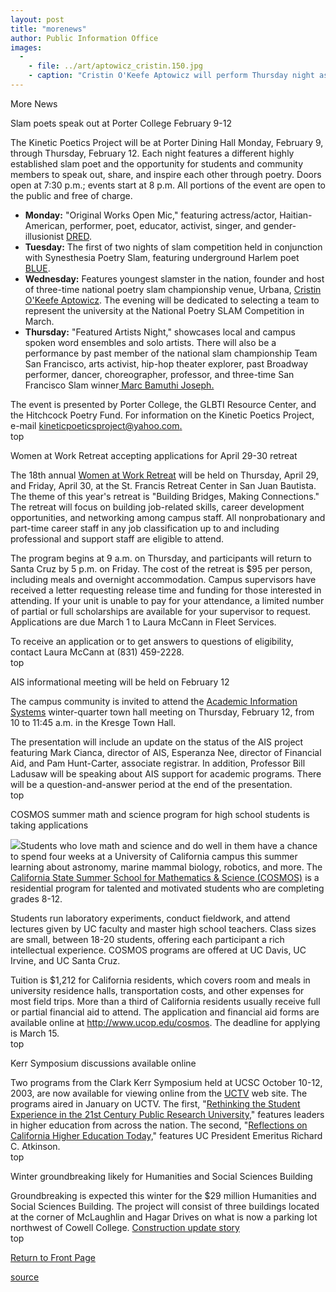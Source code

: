 ```yaml
---
layout: post
title: "morenews"
author: Public Information Office
images:
  -
    - file: ../art/aptowicz_cristin.150.jpg
    - caption: "Cristin O'Keefe Aptowicz will perform Thursday night as part of the Kinetic Poetics Project at Porter College."
---
```


More News

Slam poets speak out at Porter College February 9-12

The Kinetic Poetics Project will be at Porter Dining Hall Monday, February 9, through Thursday, February 12. Each night features a different highly established slam poet and the opportunity for students and community members to speak out, share, and inspire each other through poetry. Doors open at 7:30 p.m.; events start at 8 p.m. All portions of the event are open to the public and free of charge.

* **Monday:** "Original Works Open Mic," featuring actress/actor, Haitian-American, performer, poet, educator, activist, singer, and gender-illusionist [DRED][1].
* **Tuesday:** The first of two nights of slam competition held in conjunction with Synesthesia Poetry Slam, featuring underground Harlem poet [BLUE][2].
* **Wednesday:** Features youngest slamster in the nation, founder and host of three-time national poetry slam championship venue, Urbana, [Cristin O'Keefe Aptowicz][3]. The evening will be dedicated to selecting a team to represent the university at the National Poetry SLAM Competition in March.
* **Thursday:** "Featured Artists Night," showcases local and campus spoken word ensembles and solo artists. There will also be a performance by past member of the national slam championship Team San Francisco, arts activist, hip-hop theater explorer, past Broadway performer, dancer, choreographer, professor, and three-time San Francisco Slam winner[ Marc Bamuthi Joseph.][4]

The event is presented by Porter College, the GLBTI Resource Center, and the Hitchcock Poetry Fund. For information on the Kinetic Poetics Project,  
e-mail [kineticpoeticsproject@yahoo.com.][5]  
top

Women at Work Retreat accepting applications for April 29-30 retreat   

The 18th annual [Women at Work Retreat][6] will be held on Thursday, April 29, and Friday, April 30, at the St. Francis Retreat Center in San Juan Bautista. The theme of this year's retreat is "Building Bridges, Making Connections." The retreat will focus on building job-related skills, career development opportunities, and networking among campus staff. All nonprobationary and part-time career staff in any job classification up to and including professional and support staff are eligible to attend.

The program begins at 9 a.m. on Thursday, and participants will return to Santa Cruz by 5 p.m. on Friday. The cost of the retreat is $95 per person, including meals and overnight accommodation. Campus supervisors have received a letter requesting release time and funding for those interested in attending. If your unit is unable to pay for your attendance, a limited number of partial or full scholarships are available for your supervisor to request. Applications are due March 1 to Laura McCann in Fleet Services.

To receive an application or to get answers to questions of eligibility, contact Laura McCann at (831) 459-2228.  
top

AIS informational meeting will be held on February 12

The campus community is invited to attend the [Academic Information Systems][7] winter-quarter town hall meeting on Thursday, February 12, from 10 to 11:45 a.m. in the Kresge Town Hall.  

The presentation will include an update on the status of the AIS project featuring Mark Cianca, director of AIS, Esperanza Nee, director of Financial Aid, and Pam Hunt-Carter, associate registrar. In addition, Professor Bill Ladusaw will be speaking about AIS support for academic programs. There will be a question-and-answer period at the end of the presentation.  
top

COSMOS summer math and science program for high school students is taking applications

![][8]Students who love math and science and do well in them have a chance to spend four weeks at a University of California campus this summer learning about astronomy, marine mammal biology, robotics, and more. The [California State Summer School for Mathematics & Science (COSMOS)][9] is a residential program for talented and motivated students who are completing grades 8-12.

Students run laboratory experiments, conduct fieldwork, and attend lectures given by UC faculty and master high school teachers. Class sizes are small, between 18-20 students, offering each participant a rich intellectual experience. COSMOS programs are offered at UC Davis, UC Irvine, and UC Santa Cruz.  
  
Tuition is $1,212 for California residents, which covers room and meals in university residence halls, transportation costs, and other expenses for most field trips. More than a third of California residents usually receive full or partial financial aid to attend. The application and financial aid forms are available online at <http://www.ucop.edu/cosmos>. The deadline for applying is March 15.  
top

Kerr Symposium discussions available online  

Two programs from the Clark Kerr Symposium held at UCSC October 10-12, 2003, are now available for viewing online from the [UCTV][10] web site. The programs aired in January on UCTV. The first, "[Rethinking the Student Experience in the 21st Century Public Research University][11]," features leaders in higher education from across the nation. The second, "[Reflections on California Higher Education Today,][12]" features UC President Emeritus Richard C. Atkinson.   
top

Winter groundbreaking likely for Humanities and Social Sciences Building

Groundbreaking is expected this winter for the $29 million Humanities and Social Sciences Building. The project will consist of three buildings located at the corner of McLaughlin and Hagar Drives on what is now a parking lot northwest of Cowell College. [Construction update story][13]  
[ ][14]top   
  

[Return to Front Page][15]  

[1]: http://www.dredking.com
[2]: http://www.nypoets.com/Poets/blue.htm
[3]: http://www.aptowicz.com/bio.htm
[4]: http://www.thespokenworld.com
[5]: mailto:kineticpoeticsproject@yahoo.com
[6]: http://www2.ucsc.edu/womenatwork/
[7]: http://ais.ucsc.edu/
[8]: ../art/cosmos_kid.200.jpg
[9]: http://www.ucop.edu/cosmos
[10]: http://www.uctv.tv/
[11]: http://www.uctv.tv/library-test.asp?showID=8154
[12]: http://www.uctv.tv/library-test.asp?showID=8443
[13]: http://www.ucsc.edu/about/construction_plans.html
[14]: http://www2.ucsc.edu/ppc/
[15]: http://currents.ucsc.edu/

[source](http://www1.ucsc.edu/currents/03-04/02-09/morenews.html "Permalink to morenews")
